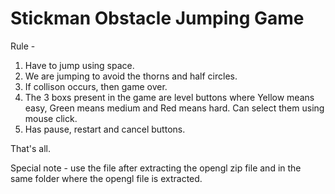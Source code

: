 # Stickman Obstacle Jumping Game

Rule - 
1. Have to jump using space.
2. We are jumping to avoid the thorns and half circles.
3. If collison occurs, then game over.
4. The 3 boxs present in the game are level buttons where Yellow means easy, Green means medium and Red means hard. Can select them using mouse click.
5. Has pause, restart and cancel buttons.

That's all.

Special note - use the file after extracting the opengl zip file and in the same folder where the opengl file is extracted.
